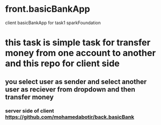 # front.basicBankApp
client basicBankApp for task1 sparkFoundation
# this task is simple task for transfer money from one account to another and this repo for client side

## you select user as sender and select another user as reciever from dropdown and then transfer money

### server side of client https://github.com/mohamedabotir/back.basicBank
